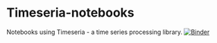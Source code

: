 # Timeseria-notebooks
Notebooks using Timeseria  - a time series processing library. [![Binder](https://mybinder.org/badge_logo.svg)](https://mybinder.org/v2/gh/sarusso/Timeseria-notebooks/HEAD)

